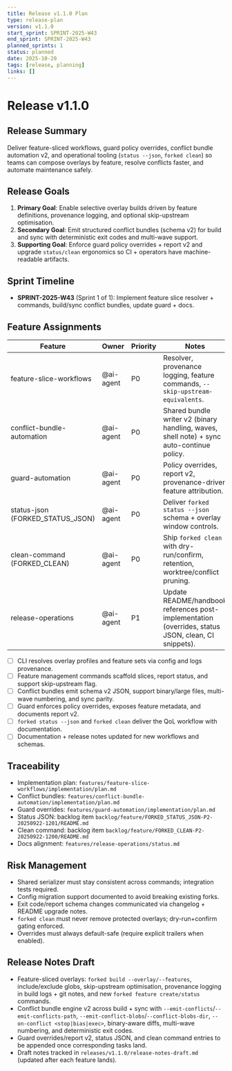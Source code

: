 ```yaml
---
title: Release v1.1.0 Plan
type: release-plan
version: v1.1.0
start_sprint: SPRINT-2025-W43
end_sprint: SPRINT-2025-W43
planned_sprints: 1
status: planned
date: 2025-10-20
tags: [release, planning]
links: []
---
```


# Release v1.1.0

## Release Summary
Deliver feature-sliced workflows, guard policy overrides, conflict bundle automation v2, and operational tooling (`status --json`, `forked clean`) so teams can compose overlays by feature, resolve conflicts faster, and automate maintenance safely.

## Release Goals
1. **Primary Goal**: Enable selective overlay builds driven by feature definitions, provenance logging, and optional skip-upstream optimisation.
2. **Secondary Goal**: Emit structured conflict bundles (schema v2) for build and sync with deterministic exit codes and multi-wave support.
3. **Supporting Goal**: Enforce guard policy overrides + report v2 and upgrade `status/clean` ergonomics so CI + operators have machine-readable artifacts.

## Sprint Timeline
- **SPRINT-2025-W43** (Sprint 1 of 1): Implement feature slice resolver + commands, build/sync conflict bundles, update guard + docs.

## Feature Assignments
| Feature | Owner | Priority | Notes |
|---------|-------|----------|-------|
| feature-slice-workflows | @ai-agent | P0 | Resolver, provenance logging, feature commands, `--skip-upstream-equivalents`. |
| conflict-bundle-automation | @ai-agent | P0 | Shared bundle writer v2 (binary handling, waves, shell note) + sync auto-continue policy. |
| guard-automation | @ai-agent | P0 | Policy overrides, report v2, provenance-driven feature attribution. |
| status-json (FORKED_STATUS_JSON) | @ai-agent | P0 | Deliver `forked status --json` schema + overlay window controls. |
| clean-command (FORKED_CLEAN) | @ai-agent | P0 | Ship `forked clean` with dry-run/confirm, retention, worktree/conflict pruning. |
| release-operations | @ai-agent | P1 | Update README/handbook references post-implementation (overrides, status JSON, clean, CI snippets). |

- [ ] CLI resolves overlay profiles and feature sets via config and logs provenance.
- [ ] Feature management commands scaffold slices, report status, and support skip-upstream flag.
- [ ] Conflict bundles emit schema v2 JSON, support binary/large files, multi-wave numbering, and sync parity.
- [ ] Guard enforces policy overrides, exposes feature metadata, and documents report v2.
- [ ] `forked status --json` and `forked clean` deliver the QoL workflow with documentation.
- [ ] Documentation + release notes updated for new workflows and schemas.

## Traceability
- Implementation plan: `features/feature-slice-workflows/implementation/plan.md`
- Conflict bundles: `features/conflict-bundle-automation/implementation/plan.md`
- Guard overrides: `features/guard-automation/implementation/plan.md`
- Status JSON: backlog item `backlog/feature/FORKED_STATUS_JSON-P2-20250922-1201/README.md`
- Clean command: backlog item `backlog/feature/FORKED_CLEAN-P2-20250922-1200/README.md`
- Docs alignment: `features/release-operations/status.md`

## Risk Management
- Shared serializer must stay consistent across commands; integration tests required.
- Config migration support documented to avoid breaking existing forks.
- Exit code/report schema changes communicated via changelog + README upgrade notes.
- `forked clean` must never remove protected overlays; dry-run+confirm gating enforced.
- Overrides must always default-safe (require explicit trailers when enabled).

## Release Notes Draft
- Feature-sliced overlays: `forked build --overlay/--features`, include/exclude globs, skip-upstream optimisation, provenance logging in build logs + git notes, and new `forked feature create/status` commands.
- Conflict bundle engine v2 across build + sync with `--emit-conflicts`/`--emit-conflicts-path`, `--emit-conflict-blobs`/`--conflict-blobs-dir`, `--on-conflict <stop|bias|exec>`, binary-aware diffs, multi-wave numbering, and deterministic exit codes.
- Guard overrides/report v2, status JSON, and clean command entries to be appended once corresponding tasks land.
- Draft notes tracked in `releases/v1.1.0/release-notes-draft.md` (updated after each feature lands).
